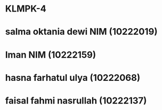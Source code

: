 # KLMPK-4
# salma oktania dewi NIM (10222019)
# Iman NIM (10222159)
# hasna farhatul ulya (10222068)
# faisal fahmi nasrullah (10222137)
